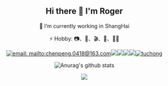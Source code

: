 <div align="center">
  
## Hi there 👋  I'm Roger

🔭 I’m currently working in ShangHai

⚡ Hobby: 📷、🏃、🎬、🎵、👨‍💻‍

[![email: mailto:chenpeng.0418@163.com](https://img.shields.io/badge/email-8B89CC?&style=for-the-badge&logo=protonmail&logoColor=FFF)](mailto:chenpeng.0418@163.com)[![](https://img.shields.io/badge/JianShu-EA6F5A?&labelColor=222&style=for-the-badge&logo=blog&logoColor=7289DA)](https://www.jianshu.com/u/9308843ed8e2)[![](https://img.shields.io/badge/github.io-0366D6?&labelColor=222&style=for-the-badge&logo=blog&logoColor=7289DA)](https://rrroger.github.io/)[![](https://img.shields.io/badge/Bilibili-FB7299?&labelColor=222&style=for-the-badge&logo=blog&logoColor=7289DA)](https://space.bilibili.com/46651927)[![](https://img.shields.io/badge/gist-2CA5E0?&style=for-the-badge&logo=gist)](https://gist.github.com/RRRoger)[![tuchong](https://img.shields.io/badge/tuchong-9F9EA0?&style=for-the-badge)](https://tuchong.com/15187216)

  
  
![Anurag's github stats](https://github-readme-stats.vercel.app/api?username=RRRoger&count_private=true&show_icons=true)

<img src="https://github-readme-stats.vercel.app/api/top-langs/?username=RRRoger&hide_border=true&show_icons=true&title_color=eee&icon_color=eee&text_color=fff&bg_color=999&langs_count=6&hide=css&card_width=400">

</div>
